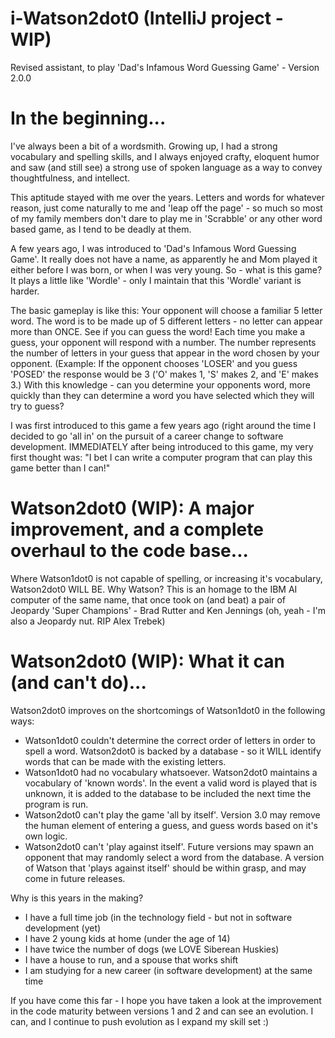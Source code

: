 # i-Watson2dot0 (IntelliJ project - WIP)
Revised assistant, to play 'Dad's Infamous Word Guessing Game' - Version 2.0.0

# In the beginning...
I've always been a bit of a wordsmith. Growing up, I had a strong vocabulary and spelling skills, and I always enjoyed crafty, eloquent humor and saw (and still see) a strong use of spoken language as a way to convey thoughtfulness, and intellect.

This aptitude stayed with me over the years. Letters and words for whatever reason, just come naturally to me and 'leap off the page' - so much so most of my family members don't dare to play me in 'Scrabble' or any other word based game, as I tend to be deadly at them.

A few years ago, I was introduced to 'Dad's Infamous Word Guessing Game'. It really does not have a name, as apparently he and Mom played it either before I was born, or when I was very young. So - what is this game? It plays a little like 'Wordle' - only I maintain that this 'Wordle' variant is harder.

The basic gameplay is like this: Your opponent will choose a familiar 5 letter word. The word is to be made up of 5 different letters - no letter can appear more than ONCE.  See if you can guess the word! Each time you make a guess, your opponent will respond with a number. The number represents the number of letters in your guess that appear in the word chosen by your opponent.  (Example: If the opponent chooses 'LOSER' and you guess 'POSED' the response would be 3 ('O' makes 1, 'S' makes 2, and 'E' makes 3.) With this knowledge - can you determine your opponents word, more quickly than they can determine a word you have selected which they will try to guess?

I was first introduced to this game a few years ago (right around the time I decided to go 'all in' on the pursuit of a career change to software development. IMMEDIATELY after being introduced to this game, my very first thought was: "I bet I can write a computer program that can play this game better than I can!"

# Watson2dot0 (WIP): A major improvement, and a complete overhaul to the code base...
Where Watson1dot0 is not capable of spelling, or increasing it's vocabulary, Watson2dot0 WILL BE. Why Watson? This is an homage to the IBM AI computer of the same name, that once took on (and beat) a pair of Jeopardy 'Super Champions' - Brad Rutter and Ken Jennings (oh, yeah - I'm also a Jeopardy nut. RIP Alex Trebek)

# Watson2dot0 (WIP): What it can (and can't do)...
Watson2dot0 improves on the shortcomings of Watson1dot0 in the following ways:
 - Watson1dot0 couldn't determine the correct order of letters in order to spell a word.  Watson2dot0 is backed by a database - so it WILL identify words that can be made with the existing letters.  
 - Watson1dot0 had no vocabulary whatsoever.  Watson2dot0 maintains a vocabulary of 'known words'.  In the event a valid word is played that is unknown, it is added to the database to be included the next time the program is run.  
 - Watson2dot0 can't play the game 'all by itself'.  Version 3.0 may remove the human element of entering a guess, and guess words based on it's own logic.  
 - Watson2dot0 can't 'play against itself'.  Future versions may spawn an opponent that may randomly select a word from the database.  A version of Watson that 'plays against itself' should be within grasp, and may come in future releases.  

Why is this years in the making?
 - I have a full time job (in the technology field - but not in software development (yet)
 - I have 2 young kids at home (under the age of 14)
 - I have twice the number of dogs (we LOVE Siberean Huskies)
 - I have a house to run, and a spouse that works shift
 - I am studying for a new career (in software development) at the same time
 
 If you have come this far - I hope you have taken a look at the improvement in the code maturity between versions 1 and 2 and can see an evolution.  I can, and I continue to push evolution as I expand my skill set :)
